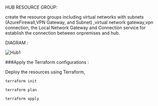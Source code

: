 HUB RESOURCE GROUP:

create the resource groups including virtual networks  with subnets (AzureFirewall,VPN Gateway, and Subnet) ,virtual network gateway,vpn connection, the Local Network Gateway and Connection service for establish the connection between onpremises and hub.

DIAGRAM :


 ![Hub1](https://github.com/user-attachments/assets/4701ddf2-2f31-48e0-92b0-e7e5561b00e1)


 ###Apply the Terraform configurations :

  Deploy the resources using Terraform,
```
terraform init
```
```
terraform plan
```
```
terraform apply
```

